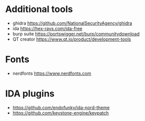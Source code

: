 
# Additional tools

- ghidra <https://github.com/NationalSecurityAgency/ghidra>
- ida <https://hex-rays.com/ida-free>
- burp suite <https://portswigger.net/burp/communitydownload>
- QT creator <https://www.qt.io/product/development-tools>

# Fonts

- nerdfonts <https://www.nerdfonts.com>

# IDA plugins

- <https://github.com/endofunky/ida-nord-theme>
- <https://github.com/keystone-engine/keypatch>
